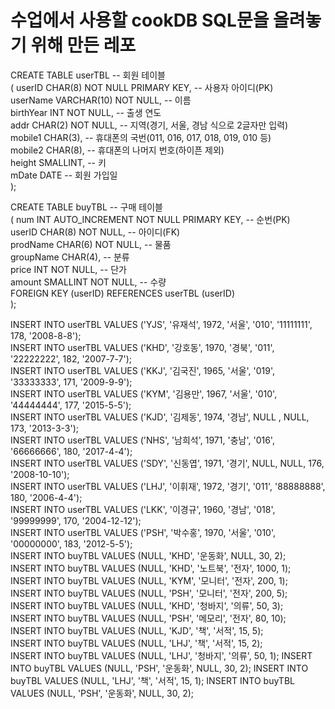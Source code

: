 # 수업에서 사용할 cookDB SQL문을 올려놓기 위해 만든 레포
CREATE TABLE userTBL -- 회원 테이블  
( userID CHAR(8) NOT NULL PRIMARY KEY, -- 사용자 아이디(PK)  
userName VARCHAR(10) NOT NULL, -- 이름  
birthYear INT NOT NULL, -- 출생 연도  
addr CHAR(2) NOT NULL, -- 지역(경기, 서울, 경남 식으로 2글자만 입력)  
mobile1 CHAR(3), -- 휴대폰의 국번(011, 016, 017, 018, 019, 010 등)  
mobile2 CHAR(8), -- 휴대폰의 나머지 번호(하이픈 제외)  
height SMALLINT, -- 키  
mDate DATE -- 회원 가입일  
);  

CREATE TABLE buyTBL -- 구매 테이블  
( num INT AUTO_INCREMENT NOT NULL PRIMARY KEY, -- 순번(PK)  
userID CHAR(8) NOT NULL, -- 아이디(FK)  
prodName CHAR(6) NOT NULL, -- 물품  
groupName CHAR(4), -- 분류  
price INT NOT NULL, -- 단가  
amount SMALLINT NOT NULL, -- 수량  
FOREIGN KEY (userID) REFERENCES userTBL (userID)  
);  

INSERT INTO userTBL VALUES ('YJS', '유재석', 1972, '서울', '010', '11111111', 178, '2008-8-8');  
INSERT INTO userTBL VALUES ('KHD', '강호동', 1970, '경북', '011', '22222222', 182, '2007-7-7');  
INSERT INTO userTBL VALUES ('KKJ', '김국진', 1965, '서울', '019', '33333333', 171, '2009-9-9');  
INSERT INTO userTBL VALUES ('KYM', '김용만', 1967, '서울', '010', '44444444', 177, '2015-5-5');  
INSERT INTO userTBL VALUES ('KJD', '김제동', 1974, '경남', NULL , NULL, 173, '2013-3-3');  
INSERT INTO userTBL VALUES ('NHS', '남희석', 1971, '충남', '016', '66666666', 180, '2017-4-4');  
INSERT INTO userTBL VALUES ('SDY', '신동엽', 1971, '경기', NULL, NULL, 176, '2008-10-10');  
INSERT INTO userTBL VALUES ('LHJ', '이휘재', 1972, '경기', '011', '88888888', 180, '2006-4-4');  
INSERT INTO userTBL VALUES ('LKK', '이경규', 1960, '경남', '018', '99999999', 170, '2004-12-12');  
INSERT INTO userTBL VALUES ('PSH', '박수홍', 1970, '서울', '010', '00000000', 183, '2012-5-5');  
INSERT INTO buyTBL VALUES (NULL, 'KHD', '운동화', NULL, 30, 2);  
INSERT INTO buyTBL VALUES (NULL, 'KHD', '노트북', '전자', 1000, 1);  
INSERT INTO buyTBL VALUES (NULL, 'KYM', '모니터', '전자', 200, 1);  
INSERT INTO buyTBL VALUES (NULL, 'PSH', '모니터', '전자', 200, 5);  
INSERT INTO buyTBL VALUES (NULL, 'KHD', '청바지', '의류', 50, 3);  
INSERT INTO buyTBL VALUES (NULL, 'PSH', '메모리', '전자', 80, 10);  
INSERT INTO buyTBL VALUES (NULL, 'KJD', '책', '서적', 15, 5);  
INSERT INTO buyTBL VALUES (NULL, 'LHJ', '책', '서적', 15, 2);  
INSERT INTO buyTBL VALUES (NULL, 'LHJ', '청바지', '의류', 50, 1);
INSERT INTO buyTBL VALUES (NULL, 'PSH', '운동화', NULL, 30, 2);
INSERT INTO buyTBL VALUES (NULL, 'LHJ', '책', '서적', 15, 1);
INSERT INTO buyTBL VALUES (NULL, 'PSH', '운동화', NULL, 30, 2);
